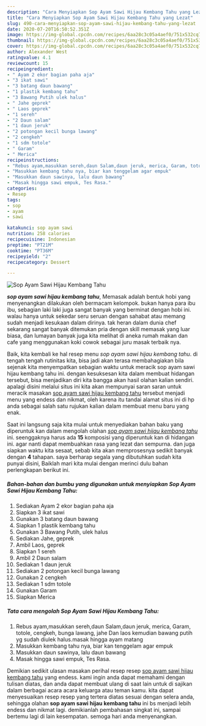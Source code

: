 ```yaml
---
description: "Cara Menyiapkan Sop Ayam Sawi Hijau Kembang Tahu yang Lezat"
title: "Cara Menyiapkan Sop Ayam Sawi Hijau Kembang Tahu yang Lezat"
slug: 490-cara-menyiapkan-sop-ayam-sawi-hijau-kembang-tahu-yang-lezat
date: 2020-07-20T16:50:52.351Z
image: https://img-global.cpcdn.com/recipes/6aa28c3c05a4aef0/751x532cq70/sop-ayam-sawi-hijau-kembang-tahu-foto-resep-utama.jpg
thumbnail: https://img-global.cpcdn.com/recipes/6aa28c3c05a4aef0/751x532cq70/sop-ayam-sawi-hijau-kembang-tahu-foto-resep-utama.jpg
cover: https://img-global.cpcdn.com/recipes/6aa28c3c05a4aef0/751x532cq70/sop-ayam-sawi-hijau-kembang-tahu-foto-resep-utama.jpg
author: Alexander West
ratingvalue: 4.1
reviewcount: 15
recipeingredient:
- " Ayam 2 ekor bagian paha aja"
- "3 ikat sawi"
- "3 batang daun bawang"
- "1 plastik kembang tahu"
- "3 Bawang Putih ulek halus"
- " Jahe geprek"
- " Laos geprek"
- "1 sereh"
- "2 Daun salam"
- "1 daun jeruk"
- "2 potongan kecil bunga lawang"
- "2 cengkeh"
- "1 sdm totole"
- " Garam"
- " Merica"
recipeinstructions:
- "Rebus ayam,masukkan sereh,daun Salam,daun jeruk, merica, Garam, totole, cengkeh, bunga lawang, jahe Dan laos kemudian bawang putih yg sudah diulek halus.masak hingga ayam matang"
- "Masukkan kembang tahu nya, biar kan tenggelam agar empuk"
- "Masukkan daun sawinya, lalu daun bawang"
- "Masak hingga sawi empuk, Tes Rasa."
categories:
- Resep
tags:
- sop
- ayam
- sawi

katakunci: sop ayam sawi 
nutrition: 258 calories
recipecuisine: Indonesian
preptime: "PT21M"
cooktime: "PT36M"
recipeyield: "2"
recipecategory: Dessert

---
```



![Sop Ayam Sawi Hijau Kembang Tahu](https://img-global.cpcdn.com/recipes/6aa28c3c05a4aef0/751x532cq70/sop-ayam-sawi-hijau-kembang-tahu-foto-resep-utama.jpg)

<b><i>sop ayam sawi hijau kembang tahu</i></b>, Memasak adalah bentuk hobi yang menyenangkan dilakukan oleh bermacam kelompok. bukan hanya para ibu ibu, sebagian laki laki juga sangat banyak yang berminat dengan hobi ini. walau hanya untuk sekedar seru seruan dengan sahabat atau memang sudah menjadi kesukaan dalam dirinya. tak heran dalam dunia chef sekarang sangat banyak ditemukan pria dengan skill memasak yang luar biasa, dan lumayan banyak juga kita melihat di aneka rumah makan dan cafe yang menggunakan koki cowok sebagai juru masak terbaik nya.

Baik, kita kembali ke hal resep menu <i>sop ayam sawi hijau kembang tahu</i>. di tengah tengah rutinitas kita, bisa jadi akan terasa membahagiakan bila sejenak kita menyempatkan sebagian waktu untuk meracik sop ayam sawi hijau kembang tahu ini. dengan kesuksesan kita dalam membuat hidangan tersebut, bisa menjadikan diri kita bangga akan hasil olahan kalian sendiri. apalagi disini melalui situs ini kita akan mempunyai saran saran untuk meracik masakan <u>sop ayam sawi hijau kembang tahu</u> tersebut menjadi menu yang endess dan nikmat, oleh karena itu tandai alamat situs ini di hp anda sebagai salah satu rujukan kalian dalam membuat menu baru yang enak.




Saat ini langsung saja kita mulai untuk menyediakan bahan baku yang diperuntuk kan dalam mengolah olahan <u><i>sop ayam sawi hijau kembang tahu</i></u> ini. seenggaknya harus ada <b>15</b> komposisi yang diperuntuk kan di hidangan ini. agar nanti dapat membuahkan rasa yang lezat dan sempurna. dan juga siapkan waktu kita sesaat, sebab kita akan memprosesnya sedikit banyak dengan <b>4</b> tahapan. saya berharap segala yang dibutuhkan sudah kita punyai disini, Baiklah mari kita mulai dengan merinci dulu bahan perlengkapan berikut ini.

<!--inarticleads1-->

##### Bahan-bahan dan bumbu yang digunakan untuk menyiapkan Sop Ayam Sawi Hijau Kembang Tahu:

1. Sediakan  Ayam 2 ekor bagian paha aja
1. Siapkan 3 ikat sawi
1. Gunakan 3 batang daun bawang
1. Siapkan 1 plastik kembang tahu
1. Gunakan 3 Bawang Putih, ulek halus
1. Sediakan  Jahe, geprek
1. Ambil  Laos, geprek
1. Siapkan 1 sereh
1. Ambil 2 Daun salam
1. Sediakan 1 daun jeruk
1. Sediakan 2 potongan kecil bunga lawang
1. Gunakan 2 cengkeh
1. Sediakan 1 sdm totole
1. Gunakan  Garam
1. Siapkan  Merica




<!--inarticleads2-->

##### Tata cara mengolah Sop Ayam Sawi Hijau Kembang Tahu:

1. Rebus ayam,masukkan sereh,daun Salam,daun jeruk, merica, Garam, totole, cengkeh, bunga lawang, jahe Dan laos kemudian bawang putih yg sudah diulek halus.masak hingga ayam matang
1. Masukkan kembang tahu nya, biar kan tenggelam agar empuk
1. Masukkan daun sawinya, lalu daun bawang
1. Masak hingga sawi empuk, Tes Rasa.




Demikian sedikit ulasan masakan perihal resep resep <u>sop ayam sawi hijau kembang tahu</u> yang endess. kami ingin anda dapat memahami dengan tulisan diatas, dan anda dapat membuat ulang di saat lain untuk di sajikan dalam berbagai acara acara keluarga atau teman kamu. kita dapat menyesuaikan resep resep yang tertera diatas sesuai dengan selera anda, sehingga olahan <b>sop ayam sawi hijau kembang tahu</b> ini bs menjadi lebih endess dan nikmat lagi. demikianlah pembahasan singkat ini, sampai bertemu lagi di lain kesempatan. semoga hari anda menyenangkan.
